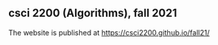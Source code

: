 ## csci 2200 (Algorithms), fall 2021



The website is published at https://csci2200.github.io/fall21/
